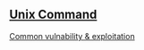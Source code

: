 ## [Unix Command](https://en.wikipedia.org/wiki/List_of_Unix_commands)  
[Common vulnability & exploitation](https://cve.mitre.org/)
